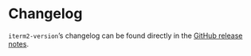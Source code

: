 # Changelog

`iterm2-version`’s changelog can be found directly in the [GitHub release notes](https://github.com/sindresorhus/iterm2-version/releases).
